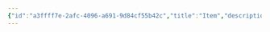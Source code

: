 ```yaml
---
{"id":"a3ffff7e-2afc-4096-a691-9d84cf55b42c","title":"Item","description":"Overview of Item tag.","publish":true,"date_created":"Thursday, April 11th 2024, 6:03:49 pm","date_modified":"Friday, April 26th 2024, 11:22:49 pm","editing_lock":false,"live_preview":true,"cssclasses":["mado-heading"],"path":"tags/Item.md","permalink":"/tags/item/","PassFrontmatter":true}
---
```


